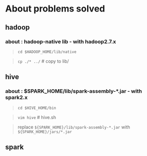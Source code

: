 # About problems solved

## hadoop
### about : **hadoop-native lib** - with hadoop2.7.x
> `cd $HADOOP_HOME/lib/native`

> `cp ./* ../` # copy to lib/


## hive
### about : **$SPARK_HOME/lib/spark-assembly-*.jar** - with spark2.x
> `cd $HIVE_HOME/bin`

> `vim hive` # hive.sh

> replace `${SPARK_HOME}/lib/spark-assembly-*.jar` with `${SPARK_HOME}/jars/*.jar`


## spark
